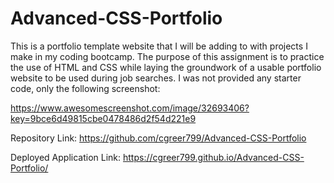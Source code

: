 # Advanced-CSS-Portfolio

This is a portfolio template website that I will be adding to with projects I make in my coding bootcamp. The purpose of this assignment is to practice the use of HTML and CSS while laying the groundwork of a usable portfolio website to be used during job searches. I was not provided any starter code, only the following screenshot:

https://www.awesomescreenshot.com/image/32693406?key=9bce6d49815cbe0478486d2f54d221e9

Repository Link: https://github.com/cgreer799/Advanced-CSS-Portfolio

Deployed Application Link: https://cgreer799.github.io/Advanced-CSS-Portfolio/